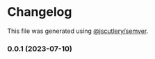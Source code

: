# Changelog

This file was generated using [@jscutlery/semver](https://github.com/jscutlery/semver).

### 0.0.1 (2023-07-10)

